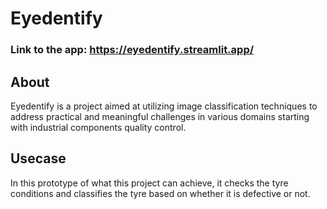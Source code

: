 # Eyedentify

### Link to the app: https://eyedentify.streamlit.app/

## About
Eyedentify is a project aimed at utilizing image classification techniques to address practical and meaningful challenges in various domains starting with industrial components quality control.

## Usecase
In this prototype of what this project can achieve, it checks the tyre conditions and classifies the tyre based on whether it is defective or not.